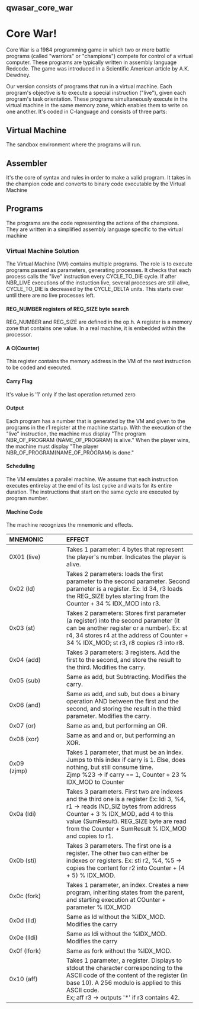 ## qwasar_core_war
# Core War!
Core War is a 1984 programming game in which two or more battle programs (called "warriors" or "champions") compete for control of a virtual computer. These programs are typically written in assembly language Redcode. The game was introduced in a Scientific American article by A.K. Dewdney.

Our version consists of programs that run in a virtual machine. Each program's objective is to execute a special instruction ("live"), given each program's task orientation. These programs simultaneously execute in the virtual machine in the same memory zone, which enables them to write on one another. It's coded in C-language and consists of three parts:

## Virtual Machine</br>
The sandbox environment where the programs will run.

## Assembler</br>
It's the core of syntax and rules in order to make a valid program. It takes in the champion code and converts to binary code executable by the Virtual Machine

## Programs</br>
The programs are the code representing the actions of the champions. They are written in a simplified assembly language specific to the virtual machine

### Virtual Machine Solution
The Virtual Machine (VM) contains multiple programs. The role is to execute programs passed as parameters, generating processes. It checks that each process calls the "live" instruction every CYCLE_TO_DIE cycle. If after NBR_LIVE executions of the instuction live, several processes are still alive, CYCLE_TO_DIE is decreased by the CYCLE_DELTA units. This starts over until there are no live processes left.

#### REG_NUMBER registers of REG_SIZE byte search</br>
REG_NUMBER and REG_SIZE are defined in the op.h. A register is a memory zone that contains one value. In a real machine, it is embedded within the processor.

#### A C(Counter) </br>
This register contains the memory address in the VM of the next instruction to be coded and executed. 

#### Carry Flag</br>
It's value is '1' only if the last operation returned zero

#### Output </br>
Each program has a number that is generated by the VM and given to the programs in the r1 register at the machine startup. With the execution of the "live" instruction, the machine mus display "The program NBR_OF_PROGRAM (NAME_OF_PROGRAM) is alive." When the player wins, the machine must display "The player NBR_OF_PROGRAM(NAME_OF_PROGRAM) is done."

#### Scheduling </br>
The VM emulates a parallel machine. We assume that each instruction executes entirelay at the end of its last cycke and waits for its entire duration. The instructions that start on the same cycle are executed by program number.

#### Machine Code </br>
The machine recognizes the mnemonic and effects.



| MNEMONIC |<div style="width: 30px"></div> |<div style="width: 250px; word-wrap: break-word;">EFFECT</div> |
|----------|:------:|:---------------------|
| 0X01 (live)||Takes 1 parameter: 4 bytes that represent the player's number. Indicates the player is alive. |
0x02 (ld)||Takes 2 parameters: loads the first parameter to the second parameter. Second parameter is a register. Ex: ld 34, r3 loads the REG_SIZE bytes starting from the Counter + 34 % IDX_MOD into r3. |
0x03 (st)||Takes 2 parameters: Stores first parameter (a register) into the second parameter (it can be another register or a number). Ex: st r4, 34 stores r4 at the address of Counter + 34 % IDX_MOD; st r3, r8 copies r3 into r8. |
0x04 (add)||Takes 3 parameters: 3 registers. Add the first to the second, and store the result to the third. Modifies the carry.|
0x05 (sub)||Same as add, but Subtracting. Modifies the carry.|
0x06 (and)||Same as add, and sub, but does a binary operation AND between the first and the second, and storing the result in the third parameter. Modifies the carry.|
0x07 (or)||Same as and, but performing an OR.|
0x08 (xor)||Same as and and or, but performing an XOR.|
0x09 (zjmp)||Takes 1 parameter, that must be an index. Jumps to this index if carry is 1. Else, does nothing, but still consume time. <br>Zjmp %23 -> if carry == 1, Counter + 23 % IDX_MOD to Counter|
0x0a (ldi)||Takes 3 parameters. First two are indexes and the third one is a register Ex: ldi 3, %4, r1 -> reads IND_SIZ bytes from address Counter + 3 % IDX_MOD, add 4 to this value (SumResult). REG_SIZE byte are read from the Counter + SumResult % IDX_MOD and copies to r1.|
0x0b (sti)||Takes 3 parameters. The first one is a register. The other two can either be indexes or registers. Ex: sti r2, %4, %5 -> copies the content for r2 into Counter + (4 + 5) % IDX_MOD.|
0x0c (fork)||Takes 1 parameter, an index. Creates a new program, inheriting states from the parent, and starting execution at COunter + parameter % IDX_MOD|
0x0d (lld)||Same as ld without the %IDX_MOD. Modifies the carry|
0x0e (lldi)||Same as ldi without the %IDX_MOD. Modifies the carry|
0x0f (lfork)||Same as fork without the %IDX_MOD.|
0x10 (aff)||Takes 1 parameter, a register. Displays to stdout the character corresponding to the ASCII code of the content of the register (in base 10). A 256 modulo is applied to this ASCII code.<br>Ex; aff r3 -> outputs '*' if r3 contains 42.|